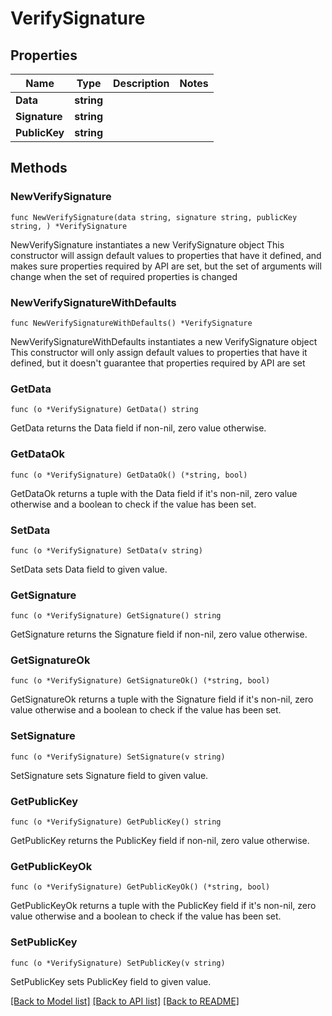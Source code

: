 # VerifySignature

## Properties

Name | Type | Description | Notes
------------ | ------------- | ------------- | -------------
**Data** | **string** |  | 
**Signature** | **string** |  | 
**PublicKey** | **string** |  | 

## Methods

### NewVerifySignature

`func NewVerifySignature(data string, signature string, publicKey string, ) *VerifySignature`

NewVerifySignature instantiates a new VerifySignature object
This constructor will assign default values to properties that have it defined,
and makes sure properties required by API are set, but the set of arguments
will change when the set of required properties is changed

### NewVerifySignatureWithDefaults

`func NewVerifySignatureWithDefaults() *VerifySignature`

NewVerifySignatureWithDefaults instantiates a new VerifySignature object
This constructor will only assign default values to properties that have it defined,
but it doesn't guarantee that properties required by API are set

### GetData

`func (o *VerifySignature) GetData() string`

GetData returns the Data field if non-nil, zero value otherwise.

### GetDataOk

`func (o *VerifySignature) GetDataOk() (*string, bool)`

GetDataOk returns a tuple with the Data field if it's non-nil, zero value otherwise
and a boolean to check if the value has been set.

### SetData

`func (o *VerifySignature) SetData(v string)`

SetData sets Data field to given value.


### GetSignature

`func (o *VerifySignature) GetSignature() string`

GetSignature returns the Signature field if non-nil, zero value otherwise.

### GetSignatureOk

`func (o *VerifySignature) GetSignatureOk() (*string, bool)`

GetSignatureOk returns a tuple with the Signature field if it's non-nil, zero value otherwise
and a boolean to check if the value has been set.

### SetSignature

`func (o *VerifySignature) SetSignature(v string)`

SetSignature sets Signature field to given value.


### GetPublicKey

`func (o *VerifySignature) GetPublicKey() string`

GetPublicKey returns the PublicKey field if non-nil, zero value otherwise.

### GetPublicKeyOk

`func (o *VerifySignature) GetPublicKeyOk() (*string, bool)`

GetPublicKeyOk returns a tuple with the PublicKey field if it's non-nil, zero value otherwise
and a boolean to check if the value has been set.

### SetPublicKey

`func (o *VerifySignature) SetPublicKey(v string)`

SetPublicKey sets PublicKey field to given value.



[[Back to Model list]](../README.md#documentation-for-models) [[Back to API list]](../README.md#documentation-for-api-endpoints) [[Back to README]](../README.md)


